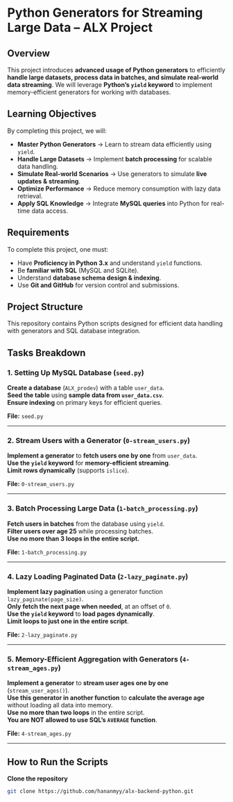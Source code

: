# Python Generators for Streaming Large Data – ALX Project

## Overview
This project introduces **advanced usage of Python generators** to efficiently **handle large datasets, process data in batches, and simulate real-world data streaming**. We will leverage **Python’s `yield` keyword** to implement memory-efficient generators for working with databases.

## Learning Objectives
By completing this project, we will:
- **Master Python Generators** → Learn to stream data efficiently using `yield`.  
- **Handle Large Datasets** → Implement **batch processing** for scalable data handling.  
- **Simulate Real-world Scenarios** → Use generators to simulate **live updates & streaming**.  
- **Optimize Performance** → Reduce memory consumption with lazy data retrieval.  
- **Apply SQL Knowledge** → Integrate **MySQL queries** into Python for real-time data access.  

## Requirements
To complete this project, one must:
- Have **Proficiency in Python 3.x** and understand `yield` functions.  
- Be **familiar with SQL** (MySQL and SQLite).  
- Understand **database schema design & indexing**.  
- Use **Git and GitHub** for version control and submissions.  

## Project Structure
This repository contains Python scripts designed for efficient data handling with generators and SQL database integration.


## Tasks Breakdown
### **1. Setting Up MySQL Database (`seed.py`)**
**Create a database** (`ALX_prodev`) with a table `user_data`.  
**Seed the table** using **sample data from `user_data.csv`**.  
**Ensure indexing** on primary keys for efficient queries.  

**File:** `seed.py`

---

### **2. Stream Users with a Generator (`0-stream_users.py`)**
**Implement a generator** to **fetch users one by one** from `user_data`.  
**Use the `yield` keyword** for **memory-efficient streaming**.  
**Limit rows dynamically** (supports `islice`).  

**File:** `0-stream_users.py`

---

### **3. Batch Processing Large Data (`1-batch_processing.py`)**
**Fetch users in batches** from the database using `yield`.  
**Filter users over age 25** while processing batches.  
**Use no more than 3 loops in the entire script.**  

**File:** `1-batch_processing.py`

---

### **4. Lazy Loading Paginated Data (`2-lazy_paginate.py`)**
**Implement lazy pagination** using a generator function `lazy_paginate(page_size)`.  
**Only fetch the next page when needed**, at an offset of `0`.  
**Use the `yield` keyword** to **load pages dynamically**.  
**Limit loops to just one in the entire script**.  

**File:** `2-lazy_paginate.py`

---

### **5. Memory-Efficient Aggregation with Generators (`4-stream_ages.py`)**
**Implement a generator** to **stream user ages one by one** (`stream_user_ages()`).  
**Use this generator in another function** to **calculate the average age** without loading all data into memory.  
**Use no more than two loops** in the entire script.  
**You are NOT allowed to use SQL’s `AVERAGE` function**.  

**File:** `4-stream_ages.py`

---

## How to Run the Scripts
**Clone the repository**  
```bash
git clone https://github.com/hananmyy/alx-backend-python.git